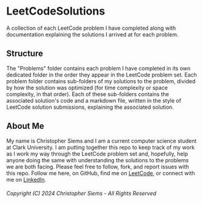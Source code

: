 <!---
Copyright (C) 2024 Christopher Siems - All Rights Reserved

You may use, distribute, and modify this code under the terms of the GNU General Public License 3, which should have been included this file. If not visit: https://www.gnu.org/licenses/gpl-3.0.en.html
--->

# LeetCodeSolutions

A collection of each LeetCode problem I have completed along with documentation explaining the solutions I arrived at for each problem.

## Structure

The "Problems" folder contains each problem I have completed in its own dedicated folder in the order they appear in the LeetCode problem set. Each problem folder contains sub-folders of my solutions to the problem, divided by how the solution was optimized (for time complexity or space complexity, in that order). Each of these sub-folders contains the associated solution's code and a markdown file, written in the style of LeetCode solution submissions, explaining the associated solution.


## About Me

My name is Christopher Siems and I am a current computer science student at Clark University. I am putting together this repo to keep track of my work as I work my way through the LeetCode problem set and, hopefully, help anyone doing the same with understanding the solutions to the problems we are both facing. Please feel free to follow, fork, and report issues with this repo. Follow me here, on GitHub, find me on [LeetCode](https://leetcode.com/ChristopherKS/), or connect with me on [LinkedIn](https://www.linkedin.com/in/christopher-siems/).

###### Copyright (C) 2024 Christopher Siems - All Rights Reserved